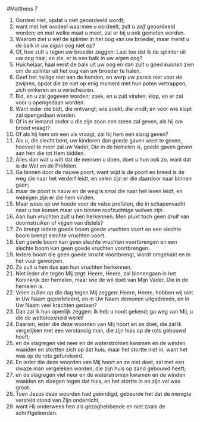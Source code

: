 #Mattheus 7
1. Oordeel niet, opdat u niet geoordeeld wordt;
2. want met het oordeel waarmee u oordeelt, zult u *zelf* geoordeeld worden; en met welke maat u meet, zal er bij u ook gemeten worden.
3. Waarom ziet u *wel* de splinter in het oog van uw broeder, maar merkt u de balk in uw *eigen* oog niet op?
4. Of, hoe zult u tegen uw broeder zeggen: Laat toe dat ik de splinter uit uw oog haal; en zie, er is een balk in uw *eigen* oog?
5. Huichelaar, haal eerst de balk uit uw oog en dan zult u goed *kunnen* zien om de splinter uit het oog van uw broeder te halen.
6. Geef het heilige niet aan de honden, en werp uw parels niet voor de zwijnen, opdat die ze niet op enig moment met hun poten vertrappen, *zich* omkeren en u verscheuren.
7. Bid, en u zal gegeven worden; zoek, en u zult vinden; klop, en er zal voor u opengedaan worden.
8. Want ieder die bidt, die ontvangt; wie zoekt, die vindt; en voor wie klopt zal opengedaan worden.
9. Of is er iemand onder u die zijn zoon een steen zal geven, als hij om brood vraagt?
10. Of als hij hem om een vis vraagt, zal hij hem een slang geven?
11. Als u, die slecht bent, uw kinderen dan goede gaven weet te geven, hoeveel te meer zal uw Vader, Die in de hemelen is, goede gaven geven aan hen die tot Hem bidden.
12. Alles dan wat u wilt dat de mensen u doen, doet u hun ook zo, want dat is de Wet en de Profeten.
13. Ga binnen door de nauwe poort, want wijd is de poort en breed is de weg die naar het verderf leidt, en velen zijn er die daardoor naar binnen gaan;
14. maar de poort is nauw en de weg is smal die naar het leven leidt, en weinigen zijn er die hem vinden.
15. Maar wees op uw hoede voor de valse profeten, die in schapenvacht naar u toe komen maar van binnen roofzuchtige wolven zijn.
16. Aan hun vruchten zult u hen herkennen. Men plukt toch geen druif van doornstruiken of vijgen van distels?
17. Zo brengt iedere goede boom goede vruchten voort en een slechte boom brengt slechte vruchten voort.
18. Een goede boom kan geen slechte vruchten voortbrengen en een slechte boom kan geen goede vruchten voortbrengen.
19. Iedere boom die geen goede vrucht voortbrengt, wordt omgehakt en in het vuur geworpen.
20. Zo zult u hen dus aan hun vruchten herkennen.
21. Niet ieder die tegen Mij zegt: Heere, Heere, zal binnengaan in het Koninkrijk der hemelen, maar wie de wil doet van Mijn Vader, Die in de hemelen is.
22. Velen zullen op die dag tegen Mij zeggen: Heere, Heere, hebben wij niet in Uw Naam geprofeteerd, en in Uw Naam demonen uitgedreven, en in Uw Naam veel krachten gedaan?
23. Dan zal Ik hun openlijk zeggen: Ik heb u nooit gekend; ga weg van Mij, u die de wetteloosheid werkt!
24. Daarom, ieder die deze woorden van Mij hoort en ze doet, die zal Ik vergelijken met een verstandig man, die zijn huis op de rots gebouwd heeft;
25. en de slagregen viel neer en de waterstromen kwamen en de winden waaiden en stortten zich op dat huis, maar het stortte niet in, want het was op de rots gefundeerd.
26. En ieder die deze woorden van Mij hoort en ze niet doet, zal met een dwaze man vergeleken worden, die zijn huis op zand gebouwd heeft;
27. en de slagregen viel neer en de waterstromen kwamen en de winden waaiden en sloegen tegen dat huis, en het stortte in en zijn val was groot.
28. Toen Jezus deze woorden had geëindigd, gebeurde het dat de menigte versteld stond van Zijn onderricht,
29. want Hij onderwees hen als gezaghebbende en niet zoals de schriftgeleerden.
